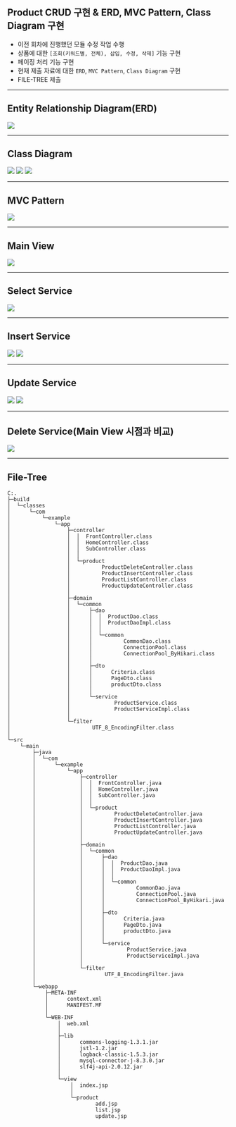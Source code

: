 Product CRUD 구현 & ERD, MVC Pattern, Class Diagram 구현
---
- 이전 회차에 진행했던 모듈 수정 작업 수행
- 상품에 대한 `[조회(키워드별, 전체), 삽입, 수정, 삭제]` 기능 구현
- 페이징 처리 기능 구현
- 현재 제출 자료에 대한 `ERD`, `MVC Pattern`, `Class Diagram` 구현
- FILE-TREE 제출
<hr/>

Entity Relationship Diagram(ERD)
---
<img src="https://github.com/EM-PROJECT-ORG-Funrest/EM_Module_Test/assets/102271645/b28d03bc-f5bf-4b9e-a16b-52a9d2b4ba74"></img>

<hr/>

Class Diagram
---
<img src="https://github.com/EM-PROJECT-ORG-Funrest/EM_Module_Test/assets/102271645/8f3d9787-f295-48bc-9736-f853e520483e"></img>
  <img src="https://github.com/EM-PROJECT-ORG-Funrest/EM_Module_Test/assets/102271645/017e9d58-ee62-4262-a0fd-33fab757e0b0"></img>
  <img src="https://github.com/EM-PROJECT-ORG-Funrest/EM_Module_Test/assets/102271645/bdb70777-7f41-4a7d-ac82-207212c8a0c3"></img>

<hr/>

MVC Pattern
---
<img src="https://github.com/EM-PROJECT-ORG-Funrest/EM_Module_Test/assets/102271645/eadfb68a-9a54-4794-8648-f5fd0415dfb7"></img>

<hr/>

Main View
---
<img src="https://github.com/EM-PROJECT-ORG-Funrest/EM_Module_Test/assets/102271645/8c464d16-b6d0-4381-b231-2578ce50932e"></img>

<hr/>

Select Service
---
<img src="https://github.com/EM-PROJECT-ORG-Funrest/EM_Module_Test/assets/102271645/6f0af688-7bc4-489c-8563-13550193ffc0"></img>

<hr/>

Insert Service
---
<img src="https://github.com/EM-PROJECT-ORG-Funrest/EM_Module_Test/assets/102271645/560da78b-b1bd-4026-b69e-a0d85d6ca236"></img>
<img src="https://github.com/EM-PROJECT-ORG-Funrest/EM_Module_Test/assets/102271645/568666ef-31df-476a-8724-fe03c89d5694"></img>

<hr/>

Update Service
---
<img src="https://github.com/EM-PROJECT-ORG-Funrest/EM_Module_Test/assets/102271645/db4711f7-f43f-42be-b457-a4d866129cec"></img>
<img src="https://github.com/EM-PROJECT-ORG-Funrest/EM_Module_Test/assets/102271645/d4d436bd-c544-48af-80f4-43346c740418"></img>

<hr/>

Delete Service(Main View 시점과 비교)
---
<img src="https://github.com/EM-PROJECT-ORG-Funrest/EM_Module_Test/assets/102271645/d8bcb918-037e-48a2-a832-615ec38b7fe9"></img>

<hr/>

File-Tree
---
```
C:.
├─build
│  └─classes
│      └─com
│          └─example
│              └─app
│                  ├─controller
│                  │  │  FrontController.class
│                  │  │  HomeController.class
│                  │  │  SubController.class
│                  │  │  
│                  │  └─product
│                  │          ProductDeleteController.class
│                  │          ProductInsertController.class
│                  │          ProductListController.class
│                  │          ProductUpdateController.class
│                  │          
│                  ├─domain
│                  │  └─common
│                  │      ├─dao
│                  │      │  │  ProductDao.class
│                  │      │  │  ProductDaoImpl.class
│                  │      │  │  
│                  │      │  └─common
│                  │      │          CommonDao.class
│                  │      │          ConnectionPool.class
│                  │      │          ConnectionPool_ByHikari.class
│                  │      │          
│                  │      ├─dto
│                  │      │      Criteria.class
│                  │      │      PageDto.class
│                  │      │      productDto.class
│                  │      │      
│                  │      └─service
│                  │              ProductService.class
│                  │              ProductServiceImpl.class
│                  │              
│                  └─filter
│                          UTF_8_EncodingFilter.class
│                          
└─src
    └─main
        ├─java
        │  └─com
        │      └─example
        │          └─app
        │              ├─controller
        │              │  │  FrontController.java
        │              │  │  HomeController.java
        │              │  │  SubController.java
        │              │  │  
        │              │  └─product
        │              │          ProductDeleteController.java
        │              │          ProductInsertController.java
        │              │          ProductListController.java
        │              │          ProductUpdateController.java
        │              │          
        │              ├─domain
        │              │  └─common
        │              │      ├─dao
        │              │      │  │  ProductDao.java
        │              │      │  │  ProductDaoImpl.java
        │              │      │  │  
        │              │      │  └─common
        │              │      │          CommonDao.java
        │              │      │          ConnectionPool.java
        │              │      │          ConnectionPool_ByHikari.java
        │              │      │          
        │              │      ├─dto
        │              │      │      Criteria.java
        │              │      │      PageDto.java
        │              │      │      productDto.java
        │              │      │      
        │              │      └─service
        │              │              ProductService.java
        │              │              ProductServiceImpl.java
        │              │              
        │              └─filter
        │                      UTF_8_EncodingFilter.java
        │                      
        └─webapp
            ├─META-INF
            │      context.xml
            │      MANIFEST.MF
            │      
            └─WEB-INF
                │  web.xml
                │  
                ├─lib
                │      commons-logging-1.3.1.jar
                │      jstl-1.2.jar
                │      logback-classic-1.5.3.jar
                │      mysql-connector-j-8.3.0.jar
                │      slf4j-api-2.0.12.jar
                │      
                └─view
                    │  index.jsp
                    │  
                    └─product
                            add.jsp
                            list.jsp
                            update.jsp
                            
```


